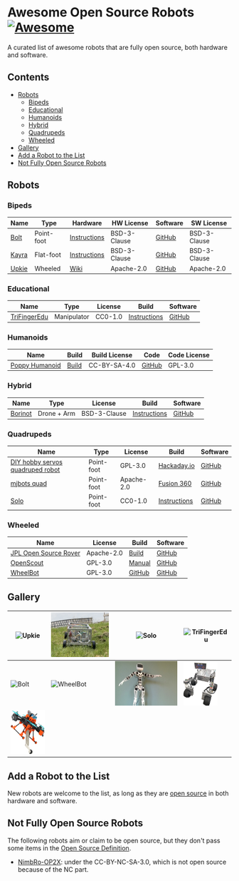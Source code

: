 # Awesome Open Source Robots [![Awesome](https://awesome.re/badge.svg)](https://awesome.re)

A curated list of awesome robots that are fully open source, both hardware and software.

## Contents

* [Robots](#robots)
    * [Bipeds](#bipeds)
    * [Educational](#educational)
    * [Humanoids](#humanoids)
    * [Hybrid](#hybrid)
    * [Quadrupeds](#quadrupeds)
    * [Wheeled](#wheeled)
* [Gallery](#gallery)
* [Add a Robot to the List](#add-a-robot-to-the-list)
* [Not Fully Open Source Robots](#not-fully-open-source-robots)

## Robots

### Bipeds

| Name | Type       | Hardware | HW License | Software | SW License |
|------|------------|----------|------------|----------|------------|
| [Bolt](https://www.youtube.com/watch?v=x2jYQdjT_es) | Point-foot | [Instructions](https://github.com/open-dynamic-robot-initiative/open_robot_actuator_hardware/blob/master/mechanics/biped_6dof_v1/README.md#biped-robot-6dof-v1) | BSD-3-Clause | [GitHub](https://github.com/orgs/open-dynamic-robot-initiative/repositories?for=bolt) | BSD-3-Clause |
| [Kayra](https://youtu.be/ZpM4JqCai9M) | Flat-foot | [Instructions](https://kayra.org/en/1-how-to-build/build-overview) | BSD-3-Clause | [GitHub](https://github.com/assadollahi/kayra) | BSD-3-Clause |
| [Upkie](https://hackaday.io/project/185729-upkie-wheeled-biped-robot) | Wheeled | [Wiki](https://github.com/tasts-robots/upkie/wiki) | Apache-2.0 | [GitHub](https://github.com/tasts-robots/upkie_locomotion) | Apache-2.0 |

### Educational

| Name  | Type          | License    | Build | Software |
|-------|---------------|------------|-------|----------|
| [TriFingerEdu](https://webdav.tuebingen.mpg.de/trifinger/) | Manipulator | CC0-1.0 | [Instructions](https://github.com/open-dynamic-robot-initiative/open_robot_actuator_hardware/blob/master/mechanics/tri_finger_edu_v1/README.md#trifingeredu-v1) | [GitHub](https://github.com/orgs/open-dynamic-robot-initiative/repositories?for=trifinger_edu) |

### Humanoids

| Name  | Build | Build License | Code | Code License |
|-------|-------|---------------|------|--------------|
| [Poppy Humanoid](https://www.poppy-project.org/en/robots/poppy-humanoid/) | [Build](https://github.com/poppy-project/poppy-humanoid/tree/master/hardware) | CC-BY-SA-4.0 | [GitHub](https://github.com/poppy-project/poppy-humanoid/tree/master/software) | GPL-3.0 |

### Hybrid

| Name  | Type          | License    | Build | Software |
|-------|---------------|------------|-------|----------|
| [Borinot](http://www.iri.upc.edu/borinot) | Drone + Arm | BSD-3-Clause | [Instructions](https://github.com/hidro-iri/Borinot/blob/main/hardware/README.md) | [GitHub](https://github.com/hidro-iri/Borinot/blob/main/software/README.md) |

### Quadrupeds

| Name  | Type          | License    | Build | Software |
|-------|---------------|------------|-------|----------|
| [DIY hobby servos quadruped robot](https://hackaday.io/project/171456-diy-hobby-servos-quadruped-robot) | Point-foot | GPL-3.0 | [Hackaday.io](https://hackaday.io/project/171456/instructions) | [GitHub](https://github.com/miguelasd688/4-legged-robot-model) |
| [mjbots quad](https://hackaday.io/project/167845-mjbots-quad) | Point-foot | Apache-2.0 | [Fusion 360](https://myhub.autodesk360.com/ue2cb4876/g/shares/SH56a43QTfd62c1cd968fcf1b110c6f45fbb) | [GitHub](https://github.com/mjbots/quad/) |
| [Solo](https://www.youtube.com/watch?v=VjpmQ9MsLKg) | Point-foot | CC0-1.0 | [Instructions](https://github.com/open-dynamic-robot-initiative/open_robot_actuator_hardware/blob/master/mechanics/quadruped_robot_12dof_v1/README.md#quadruped-robot-12dof-v1) | [GitHub](https://github.com/orgs/open-dynamic-robot-initiative/repositories?for=solo) |

### Wheeled

| Name | License | Build | Software |
|------|---------|-------|----------|
| [JPL Open Source Rover](https://opensourcerover.jpl.nasa.gov/) | Apache-2.0 | [Build](https://github.com/nasa-jpl/open-source-rover#rover-build-roadmap) | [GitHub](https://github.com/nasa-jpl/osr-rover-code) |
| [OpenScout](https://hackaday.com/2022/09/26/robotic-platform-is-open-sourced-and-user-friendly/) | GPL-3.0 | [Manual](https://github.com/cbedio/OpenScout/blob/main/Documentation/CAD_Files/Instruction_Manual/InstructionManual.pdf) | [GitHub](https://github.com/cbedio/OpenScout) |
| [WheelBot](https://sites.google.com/view/wheelbot) | GPL-3.0 | [GitHub](https://github.com/AndReGeist/wheelbot-v2.5) | [GitHub](https://github.com/AndReGeist/wheelbot-v2.5/tree/main/firmware) |

## Gallery

| <img src="https://user-images.githubusercontent.com/1189580/172118225-dfb4c6e6-d56b-4d37-9bd2-56370cc25a35.png" alt="Upkie" height="100"> | <img src="https://github.com/cbedio/OpenScout/blob/main/Documentation/Images/agriscout_incline.png" alt="OpenScout" height="100"> | <img src="https://raw.githubusercontent.com/open-dynamic-robot-initiative/open_robot_actuator_hardware/master/mechanics/quadruped_robot_12dof_v1/images/solo12_8.jpg" alt="Solo" height="100"> | <img src="https://raw.githubusercontent.com/open-dynamic-robot-initiative/open_robot_actuator_hardware/master/mechanics/tri_finger_edu_v1/images/manipulator_platform_1.jpg" alt="TriFingerEdu" height="100"> |
|--|--|--|--|
| <img src="https://raw.githubusercontent.com/open-dynamic-robot-initiative/open_robot_actuator_hardware/master/mechanics/biped_6dof_v1/images/biped_3.jpg" alt="Bolt" height="100"> | <img src="https://user-images.githubusercontent.com/1189580/235462247-90e2f20b-1159-4989-b1c8-911d1e334b7e.png" alt="WheelBot" height="100"> | <img src="gallery/poppy-humanoid.jpg" alt="Poppy Humanoid" height="100"> | <img src="gallery/jpl-open-source-rover.png" alt="JPL Open Source Rover" height="100"> |
| <img src="gallery/borinot.png" alt="Borinot" height="100"> | | | |

## Add a Robot to the List

New robots are welcome to the list, as long as they are [open source](CONTRIBUTING.md) in both hardware and software.

## Not Fully Open Source Robots

The following robots aim or claim to be open source, but they don't pass some items in the [Open Source Definition](https://en.wikipedia.org/wiki/The_Open_Source_Definition).

* [NimbRo-OP2X](https://www.nimbro.net/OP/): under the CC-BY-NC-SA-3.0, which is not open source because of the NC part.

